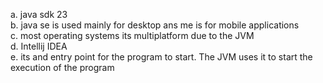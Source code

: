 a. java sdk 23\
b. java se is used mainly for desktop ans me is for mobile applications\
c. most operating systems its multiplatform due to the JVM\
d. Intellij IDEA\
e. its and entry point for the program to start. The JVM uses it to start the execution of the program